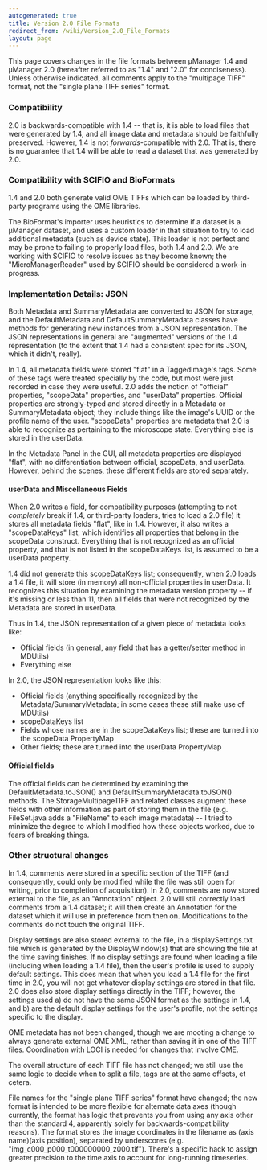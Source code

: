```yaml
---
autogenerated: true
title: Version 2.0 File Formats
redirect_from: /wiki/Version_2.0_File_Formats
layout: page
---
```


This page covers changes in the file formats between µManager 1.4 and
µManager 2.0 (hereafter referred to as "1.4" and "2.0" for conciseness).
Unless otherwise indicated, all comments apply to the "multipage TIFF"
format, not the "single plane TIFF series" format.

### Compatibility

2.0 is backwards-compatible with 1.4 -- that is, it is able to load
files that were generated by 1.4, and all image data and metadata should
be faithfully preserved. However, 1.4 is not *forwards*-compatible with
2.0. That is, there is no guarantee that 1.4 will be able to read a
dataset that was generated by 2.0.

### Compatibility with SCIFIO and BioFormats

1.4 and 2.0 both generate valid OME TIFFs which can be loaded by
third-party programs using the OME libraries.

The BioFormat's importer uses heuristics to determine if a dataset is a
µManager dataset, and uses a custom loader in that situation to try to
load additional metadata (such as device state). This loader is not
perfect and may be prone to failing to properly load files, both 1.4 and
2.0. We are working with SCIFIO to resolve issues as they become known;
the "MicroManagerReader" used by SCIFIO should be considered a
work-in-progress.

### Implementation Details: JSON

Both Metadata and SummaryMetadata are converted to JSON for storage, and
the DefaultMetadata and DefaultSummaryMetadata classes have methods for
generating new instances from a JSON representation. The JSON
representations in general are "augmented" versions of the 1.4
representation (to the extent that 1.4 had a consistent spec for its
JSON, which it didn't, really).

In 1.4, all metadata fields were stored "flat" in a TaggedImage's tags.
Some of these tags were treated specially by the code, but most were
just recorded in case they were useful. 2.0 adds the notion of
"official" properties, "scopeData" properties, and "userData"
properties. Official properties are strongly-typed and stored directly
in a Metadata or SummaryMetadata object; they include things like the
image's UUID or the profile name of the user. "scopeData" properties are
metadata that 2.0 is able to recognize as pertaining to the microscope
state. Everything else is stored in the userData.

In the Metadata Panel in the GUI, all metadata properties are displayed
"flat", with no differentiation between official, scopeData, and
userData. However, behind the scenes, these different fields are stored
separately.

#### userData and Miscellaneous Fields

When 2.0 writes a field, for compatibility purposes (attempting to not
*completely* break if 1.4, or third-party loaders, tries to load a 2.0
file) it stores all metadata fields "flat", like in 1.4. However, it
also writes a "scopeDataKeys" list, which identifies all properties that
belong in the scopeData construct. Everything that is not recognized as
an official property, and that is not listed in the scopeDataKeys list,
is assumed to be a userData property.

1.4 did not generate this scopeDataKeys list; consequently, when 2.0
loads a 1.4 file, it will store (in memory) all non-official properties
in userData. It recognizes this situation by examining the metadata
version property -- if it's missing or less than 11, then all fields
that were not recognized by the Metadata are stored in userData.

Thus in 1.4, the JSON representation of a given piece of metadata looks
like:

-   Official fields (in general, any field that has a getter/setter
    method in MDUtils)
-   Everything else

In 2.0, the JSON representation looks like this:

-   Official fields (anything specifically recognized by the
    Metadata/SummaryMetadata; in some cases these still make use of
    MDUtils)
-   scopeDataKeys list
-   Fields whose names are in the scopeDataKeys list; these are turned
    into the scopeData PropertyMap
-   Other fields; these are turned into the userData PropertyMap

#### Official fields

The official fields can be determined by examining the
DefaultMetadata.toJSON() and DefaultSummaryMetadata.toJSON() methods.
The StorageMultipageTIFF and related classes augment these fields with
other information as part of storing them in the file (e.g. FileSet.java
adds a "FileName" to each image metadata) -- I tried to minimize the
degree to which I modified how these objects worked, due to fears of
breaking things.

### Other structural changes

In 1.4, comments were stored in a specific section of the TIFF (and
consequently, could only be modified while the file was still open for
writing, prior to completion of acquisition). In 2.0, comments are now
stored external to the file, as an "Annotation" object. 2.0 will still
correctly load comments from a 1.4 dataset; it will then create an
Annotation for the dataset which it will use in preference from then on.
Modifications to the comments do not touch the original TIFF.

Display settings are also stored external to the file, in a
displaySettings.txt file which is generated by the DisplayWindow(s) that
are showing the file at the time saving finishes. If no display settings
are found when loading a file (including when loading a 1.4 file), then
the user's profile is used to supply default settings. This does mean
that when you load a 1.4 file for the first time in 2.0, you will not
get whatever display settings are stored in that file. 2.0 does also
store display settings directly in the TIFF; however, the settings used
a) do not have the same JSON format as the settings in 1.4, and b) are
the default display settings for the user's profile, not the settings
specific to the display.

OME metadata has not been changed, though we are mooting a change to
always generate external OME XML, rather than saving it in one of the
TIFF files. Coordination with LOCI is needed for changes that involve
OME.

The overall structure of each TIFF file has not changed; we still use
the same logic to decide when to split a file, tags are at the same
offsets, et cetera.

File names for the "single plane TIFF series" format have changed; the
new format is intended to be more flexible for alternate data axes
(though currently, the format has logic that prevents you from using any
axis other than the standard 4, apparently solely for
backwards-compatibility reasons). The format stores the image
coordinates in the filename as (axis name)(axis position), separated by
underscores (e.g. "img\_c000\_p000\_t000000000\_z000.tif"). There's a
specific hack to assign greater precision to the time axis to account
for long-running timeseries.
